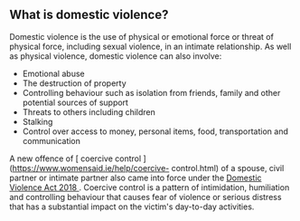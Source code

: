 ##  What is domestic violence?

Domestic violence is the use of physical or emotional force or threat of
physical force, including sexual violence, in an intimate relationship. As
well as physical violence, domestic violence can also involve:

  * Emotional abuse 
  * The destruction of property 
  * Controlling behaviour such as isolation from friends, family and other potential sources of support 
  * Threats to others including children 
  * Stalking 
  * Control over access to money, personal items, food, transportation and communication 

A new offence of [ coercive control ](https://www.womensaid.ie/help/coercive-
control.html) of a spouse, civil partner or intimate partner also came into
force under the [ Domestic Violence Act 2018
](http://www.irishstatutebook.ie/eli/2018/act/6/enacted/en/html) . Coercive
control is a pattern of intimidation, humiliation and controlling behaviour
that causes fear of violence or serious distress that has a substantial impact
on the victim's day-to-day activities.
